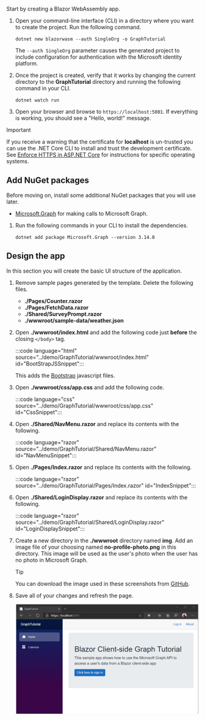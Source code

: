 <!-- markdownlint-disable MD002 MD041 -->

Start by creating a Blazor WebAssembly app.

1. Open your command-line interface (CLI) in a directory where you want to create the project. Run the following command.

    ```Shell
    dotnet new blazorwasm --auth SingleOrg -o GraphTutorial
    ```

    The `--auth SingleOrg` parameter causes the generated project to include configuration for authentication with the Microsoft identity platform.

1. Once the project is created, verify that it works by changing the current directory to the **GraphTutorial** directory and running the following command in your CLI.

    ```Shell
    dotnet watch run
    ```

1. Open your browser and browse to `https://localhost:5001`. If everything is working, you should see a "Hello, world!" message.

> [!IMPORTANT]
> If you receive a warning that the certificate for **localhost** is un-trusted you can use the .NET Core CLI to install and trust the development certificate. See [Enforce HTTPS in ASP.NET Core](/aspnet/core/security/enforcing-ssl?view=aspnetcore-3.1) for instructions for specific operating systems.

## Add NuGet packages

Before moving on, install some additional NuGet packages that you will use later.

- [Microsoft.Graph](https://www.nuget.org/packages/Microsoft.Graph/) for making calls to Microsoft Graph.

1. Run the following commands in your CLI to install the dependencies.

    ```Shell
    dotnet add package Microsoft.Graph --version 3.14.0
    ```

## Design the app

In this section you will create the basic UI structure of the application.

1. Remove sample pages generated by the template. Delete the following files.

    - **./Pages/Counter.razor**
    - **./Pages/FetchData.razor**
    - **./Shared/SurveyPrompt.razor**
    - **./wwwroot/sample-data/weather.json**

1. Open **./wwwroot/index.html** and add the following code just **before** the closing `</body>` tag.

    :::code language="html" source="../demo/GraphTutorial/wwwroot/index.html" id="BootStrapJSSnippet":::

    This adds the [Bootstrap](https://getbootstrap.com/docs/4.5/getting-started/introduction/) javascript files.

1. Open **./wwwroot/css/app.css** and add the following code.

    :::code language="css" source="../demo/GraphTutorial/wwwroot/css/app.css" id="CssSnippet":::

1. Open **./Shared/NavMenu.razor** and replace its contents with the following.

    :::code language="razor" source="../demo/GraphTutorial/Shared/NavMenu.razor" id="NavMenuSnippet":::

1. Open **./Pages/Index.razor** and replace its contents with the following.

    :::code language="razor" source="../demo/GraphTutorial/Pages/Index.razor" id="IndexSnippet":::

1. Open **./Shared/LoginDisplay.razor** and replace its contents with the following.

    :::code language="razor" source="../demo/GraphTutorial/Shared/LoginDisplay.razor" id="LoginDisplaySnippet":::

1. Create a new directory in the **./wwwroot** directory named **img**. Add an image file of your choosing named **no-profile-photo.png** in this directory. This image will be used as the user's photo when the user has no photo in Microsoft Graph.

    > [!TIP]
    > You can download the image used in these screenshots from [GitHub](https://github.com/microsoftgraph/msgraph-training-blazor-clientside/blob/master/demo/GraphTutorial/wwwroot/img/no-profile-photo.png).

1. Save all of your changes and refresh the page.

    ![A screenshot of the redesigned home page](./images/create-app-01.png)
